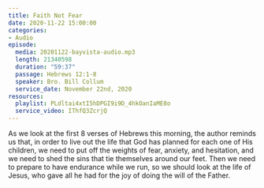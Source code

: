 ```yaml
---
title: Faith Not Fear
date: 2020-11-22 15:00:00
categories:
- Audio
episode:
  media: 20201122-bayvista-audio.mp3
  length: 21340598
  duration: "59:37"
  passage: Hebrews 12:1-8
  speaker: Bro. Bill Collum
  service_date: November 22nd, 2020
resources:
  playlist: PLdltai4xtI5hDPGI9i9D_4hkOanIaME8o
  service_video: IThfQ3ZcrjQ
---
```

As we look at the first 8 verses of Hebrews this morning, the author reminds us that, in order to live out the life that God has planned for each one of His children, we need to put off the weights of fear, anxiety, and hesitation, and we need to shed the sins that tie themselves around our feet.  Then we need to prepare to have endurance while we run, so we should look at the life of Jesus, who gave all he had for the joy of doing the will of the Father.